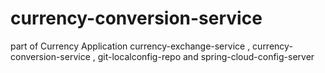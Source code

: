 # currency-conversion-service
part of Currency Application currency-exchange-service , currency-conversion-service , git-localconfig-repo and spring-cloud-config-server

